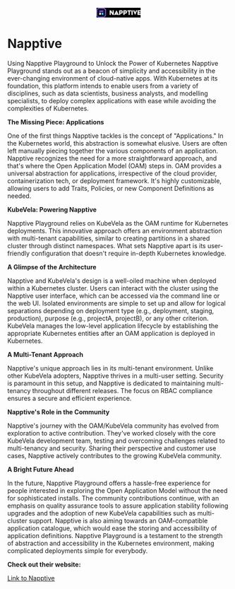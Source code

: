 <p align="center">
  <img src="/img/cvd.jpg" alt="Alt Text" width="100"/>
</p>

# Napptive

Using Napptive Playground to Unlock the Power of Kubernetes Napptive Playground stands out as a beacon of simplicity and accessibility in the ever-changing environment of cloud-native apps. With Kubernetes at its foundation, this platform intends to enable users from a variety of disciplines, such as data scientists, business analysts, and modelling specialists, to deploy complex applications with ease while avoiding the complexities of Kubernetes.

**The Missing Piece: Applications**

One of the first things Napptive tackles is the concept of "Applications." In the Kubernetes world, this abstraction is somewhat elusive. Users are often left manually piecing together the various components of an application. Napptive recognizes the need for a more straightforward approach, and that's where the Open Application Model (OAM) steps in. OAM provides a universal abstraction for applications, irrespective of the cloud provider, containerization tech, or deployment framework. It's highly customizable, allowing users to add Traits, Policies, or new Component Definitions as needed.

**KubeVela: Powering Napptive**

Napptive Playground relies on KubeVela as the OAM runtime for Kubernetes deployments. This innovative approach offers an environment abstraction with multi-tenant capabilities, similar to creating partitions in a shared cluster through distinct namespaces. What sets Napptive apart is its user-friendly configuration that doesn't require in-depth Kubernetes knowledge.

**A Glimpse of the Architecture**

Napptive and KubeVela's design is a well-oiled machine when deployed within a Kubernetes cluster. Users can interact with the cluster using the Napptive user interface, which can be accessed via the command line or the web UI. Isolated environments are simple to set up and allow for logical separations depending on deployment type (e.g., deployment, staging, production), purpose (e.g., projectA, projectB), or any other criterion. KubeVela manages the low-level application lifecycle by establishing the appropriate Kubernetes entities after an OAM application is deployed in Kubernetes.

**A Multi-Tenant Approach**

Napptive's unique approach lies in its multi-tenant environment. Unlike other KubeVela adopters, Napptive thrives in a multi-user setting. Security is paramount in this setup, and Napptive is dedicated to maintaining multi-tenancy throughout different releases. The focus on RBAC compliance ensures a secure and efficient experience.

**Napptive's Role in the Community**

Napptive's journey with the OAM/KubeVela community has evolved from exploration to active contribution. They've worked closely with the core KubeVela development team, testing and overcoming challenges related to multi-tenancy and security. Sharing their perspective and customer use cases, Napptive actively contributes to the growing KubeVela community.

**A Bright Future Ahead**

In the future, Napptive Playground offers a hassle-free experience for people interested in exploring the Open Application Model without the need for sophisticated installs. The community contributions continue, with an emphasis on quality assurance tools to assure application stability following upgrades and the adoption of new KubeVela capabilities such as multi-cluster support. Napptive is also aiming towards an OAM-compatible application catalogue, which would ease the storing and accessibility of application definitions. Napptive Playground is a testament to the strength of abstraction and accessibility in the Kubernetes environment, making complicated deployments simple for everybody.


**Check out their website:**


[Link to Napptive](https://playground.napptive.dev/login)